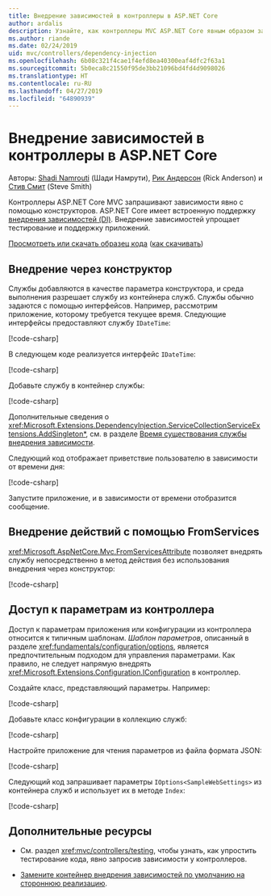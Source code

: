 ```yaml
---
title: Внедрение зависимостей в контроллеры в ASP.NET Core
author: ardalis
description: Узнайте, как контроллеры MVC ASP.NET Core явным образом запрашивают зависимости с помощью конструкторов с внедрением зависимостей в ASP.NET Core.
ms.author: riande
ms.date: 02/24/2019
uid: mvc/controllers/dependency-injection
ms.openlocfilehash: 6b08c321f4cae1f4efd8ea40300eaf4dfc2f63a1
ms.sourcegitcommit: 5b0eca8c21550f95de3bb21096bd4fd4d9098026
ms.translationtype: HT
ms.contentlocale: ru-RU
ms.lasthandoff: 04/27/2019
ms.locfileid: "64890939"
---
```

# <a name="dependency-injection-into-controllers-in-aspnet-core"></a>Внедрение зависимостей в контроллеры в ASP.NET Core

<a name="dependency-injection-controllers"></a>

Авторы: [Shadi Namrouti](https://github.com/shadinamrouti) (Шади Намрути), [Рик Андерсон](https://twitter.com/RickAndMSFT) (Rick Anderson) и [Стив Смит](https://github.com/ardalis) (Steve Smith)

Контроллеры ASP.NET Core MVC запрашивают зависимости явно с помощью конструкторов. ASP.NET Core имеет встроенную поддержку [внедрения зависимостей (DI)](xref:fundamentals/dependency-injection). Внедрение зависимостей упрощает тестирование и поддержку приложений.

[Просмотреть или скачать образец кода](https://github.com/aspnet/AspNetCore.Docs/tree/master/aspnetcore/mvc/controllers/dependency-injection/sample) ([как скачивать](xref:index#how-to-download-a-sample))

## <a name="constructor-injection"></a>Внедрение через конструктор

Службы добавляются в качестве параметра конструктора, и среда выполнения разрешает службу из контейнера служб. Службы обычно задаются с помощью интерфейсов. Например, рассмотрим приложение, которому требуется текущее время. Следующие интерфейсы предоставляют службу `IDateTime`:

[!code-csharp[](dependency-injection/sample/ControllerDI/Interfaces/IDateTime.cs?name=snippet)]

В следующем коде реализуется интерфейс `IDateTime`:

[!code-csharp[](dependency-injection/sample/ControllerDI/Services/SystemDateTime.cs?name=snippet)]

Добавьте службу в контейнер службы:

[!code-csharp[](dependency-injection/sample/ControllerDI/Startup1.cs?name=snippet&highlight=3)]

Дополнительные сведения о <xref:Microsoft.Extensions.DependencyInjection.ServiceCollectionServiceExtensions.AddSingleton*>, см. в разделе [Время существования службы внедрения зависимости](xref:fundamentals/dependency-injection#service-lifetimes).

Следующий код отображает приветствие пользователю в зависимости от времени дня:

[!code-csharp[](dependency-injection/sample/ControllerDI/Controllers/HomeController.cs?name=snippet)]

Запустите приложение, и в зависимости от времени отобразится сообщение.

## <a name="action-injection-with-fromservices"></a>Внедрение действий с помощью FromServices

<xref:Microsoft.AspNetCore.Mvc.FromServicesAttribute> позволяет внедрять службу непосредственно в метод действия без использования внедрения через конструктор:

[!code-csharp[](dependency-injection/sample/ControllerDI/Controllers/HomeController.cs?name=snippet2)]

## <a name="access-settings-from-a-controller"></a>Доступ к параметрам из контроллера

Доступ к параметрам приложения или конфигурации из контроллера относится к типичным шаблонам. *Шаблон параметров*, описанный в разделе <xref:fundamentals/configuration/options>, является предпочтительным подходом для управления параметрами. Как правило, не следует напрямую внедрять <xref:Microsoft.Extensions.Configuration.IConfiguration> в контроллер.

Создайте класс, представляющий параметры. Например:

[!code-csharp[](dependency-injection/sample/ControllerDI/Models/SampleWebSettings.cs?name=snippet)]

Добавьте класс конфигурации в коллекцию служб:

[!code-csharp[](dependency-injection/sample/ControllerDI/Startup.cs?highlight=4&name=snippet1)]

Настройте приложение для чтения параметров из файла формата JSON:

[!code-csharp[](dependency-injection/sample/ControllerDI/Program.cs?name=snippet&range=10-15)]

Следующий код запрашивает параметры `IOptions<SampleWebSettings>` из контейнера служб и использует их в методе `Index`:

[!code-csharp[](dependency-injection/sample/ControllerDI/Controllers/SettingsController.cs?name=snippet)]

## <a name="additional-resources"></a>Дополнительные ресурсы

* См. раздел <xref:mvc/controllers/testing>, чтобы узнать, как упростить тестирование кода, явно запросив зависимости у контроллеров.

* [Замените контейнер внедрения зависимостей по умолчанию на стороннюю реализацию](xref:fundamentals/dependency-injection#default-service-container-replacement).

